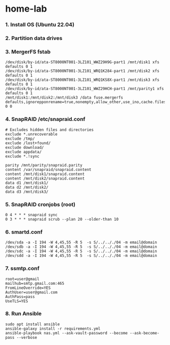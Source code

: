 # home-lab

### 1. Install OS (Ubuntu 22.04)
### 2. Partition data drives
### 3. MergerFS fstab
```
/dev/disk/by-id/ata-ST8000NT001-3LZ101_WWZ29H9G-part1 /mnt/disk1 xfs defaults 0 1
/dev/disk/by-id/ata-ST8000NT001-3LZ101_WRQ1K284-part1 /mnt/disk2 xfs defaults 0 1
/dev/disk/by-id/ata-ST8000NT001-3LZ101_WRQ1KS8X-part1 /mnt/disk3 xfs defaults 0 1
/dev/disk/by-id/ata-ST8000NT001-3LZ101_WWZ29HCH-part1 /mnt/parity1 xfs defaults 0 1
/mnt/disk1:/mnt/disk2:/mnt/disk3 /data fuse.mergerfs defaults,ignorepponrename=true,nonempty,allow_other,use_ino,cache.files=full,moveonenospc=true,dropcacheonclose=true,minfreespace=200G,fsname=mergerfs 0 0
```
### 4. SnapRAID /etc/snapraid.conf
```
# Excludes hidden files and directories
exclude *.unrecoverable
exclude /tmp/
exclude /lost+found/
exclude download/
exclude appdata/
exclude *.!sync

parity /mnt/parity/snapraid.parity
content /var/snapraid/snapraid.content
content /mnt/disk1/snapraid.content
content /mnt/disk2/snapraid.content
data d1 /mnt/disk1/
data d2 /mnt/disk2/
data d3 /mnt/disk3/
```

### 5. SnapRAID cronjobs (root)
```
0 4 * * * snapraid sync
0 3 * * * snapraid scrub --plan 20 --older-than 10
```

### 6. smartd.conf
```
/dev/sda -a -I 194 -W 4,45,55 -R 5  -s S/../.././04 -m email@domain
/dev/sdb -a -I 194 -W 4,45,55 -R 5  -s S/../.././04 -m email@domain
/dev/sdc -a -I 194 -W 4,45,55 -R 5  -s S/../.././04 -m email@domain
/dev/sdd -a -I 194 -W 4,45,55 -R 5  -s S/../.././04 -m email@domain
```

### 7. ssmtp.conf
```
root=user@gmail
mailhub=smtp.gmail.com:465
FromLineOverride=YES
AuthUser=user@gmail.com
AuthPass=pass
UseTLS=YES
```

### 8. Run Ansible
```
sudo apt install ansible
ansible-galaxy install -r requirements.yml
ansible-playbook nas.yml --ask-vault-password --become --ask-become-pass --verbose
```